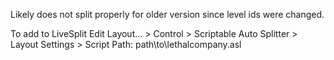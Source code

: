Likely does not split properly for older version since level ids were changed.

To add to LiveSplit
Edit Layout... > Control > Scriptable Auto Splitter > Layout Settings > Script Path: path\to\lethalcompany.asl

